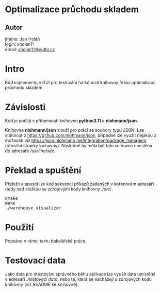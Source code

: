 Optimalizace průchodu skladem
===
## Autor
jméno: Jan Holáň \
login: xholan11 \
email: xholan11@vutbr.cz

# Intro
Kód implementuje GUI pro testování funkčnosti knihovny řešící optimalizaci průchodu skladem.

# Závislosti
Kód je počítá s přítomností knihoven **python3.11** a **nlohmann/json**.

Knihovna **nlohmann/json** slouží pro práci se soubory typu JSON. Lze stáhnout z https://github.com/nlohmann/json, případně lze využít nějakou z možností viz https://json.nlohmann.me/integration/package_managers (oficiální stránky knihovny). Následně by měla být tato knihovna umístěna do adresáře */usr/include*.

# Překlad a spuštění
Přeložit a spustit lze kód sekvencí příkazů zadaných v kořenovém adresáři (tedy nad složkou se zdrojovými kódy knihovny *./src*).
<pre>
qmake
make
./warehouse_visualizer
</pre>

# Použití
Popsáno v rámci textu bakalářské práce.

# Testovací data
Jako data pro otestování správného běhu aplikace lze využít data umístěná v adresáři *./testovací data*, nebo ta, která se nacházejí u zdrojových kódu knihovny (viz README ke knihovně).

